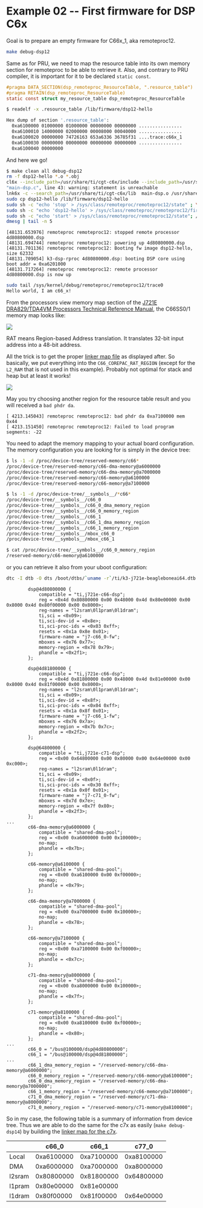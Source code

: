 # Example 02 -- First firmware for DSP C6x

Goal is to prepare an empty firmware for C66x_1, aka remoteproc12.

```sh
make debug-dsp12
```

Same as for PRU, we need to map the resource table into its own memory section for remoteproc to be able to retrieve it.
Also, and contrary to PRU compiler, it is important for it to be declared `static const`.

```c
#pragma DATA_SECTION(dsp_remoteproc_ResourceTable, ".resource_table")
#pragma RETAIN(dsp_remoteproc_ResourceTable)
static const struct my_resource_table dsp_remoteproc_ResourceTable
```

```sh
$ readelf -x .resource_table /lib/firmware/dsp12-hello 

Hex dump of section '.resource_table':
  0xa6100000 01000000 01000000 00000000 00000000 ................
  0xa6100010 14000000 02000000 00008000 00040000 ................
  0xa6100020 00000000 74726163 653a6336 36785f31 ....trace:c66x_1
  0xa6100030 00000000 00000000 00000000 00000000 ................
  0xa6100040 00000000
```

And here we go!

```sh
$ make clean all debug-dsp12 
rm -f dsp12-hello *.o *.obj
cl6x --include_path=/usr/share/ti/cgt-c6x/include --include_path=/usr/share/ti/cgt-c6x/lib --include_path=/usr/lib/ti/pru-software-support-package/include main-dsp.c --output_file main-dsp.o
"main-dsp.c", line 43: warning: statement is unreachable
lnk6x -c --search_path=/usr/share/ti/cgt-c6x/lib  main-dsp.o /usr/share/ti/cgt-c6x/lib/rts6600_elf.lib -o dsp12-hello -m debug-mem.txt J721E_DSP12.cmd
sudo cp dsp12-hello /lib/firmware/dsp12-hello
sudo sh -c "echo 'stop' > /sys/class/remoteproc/remoteproc12/state" ; \
sudo sh -c "echo 'dsp12-hello' > /sys/class/remoteproc/remoteproc12/firmware" && \
sudo sh -c "echo 'start' > /sys/class/remoteproc/remoteproc12/state"; /bin/true
dmesg | tail -n 5
```
```log
[48131.653976] remoteproc remoteproc12: stopped remote processor 4d80800000.dsp
[48131.694744] remoteproc remoteproc12: powering up 4d80800000.dsp
[48131.701136] remoteproc remoteproc12: Booting fw image dsp12-hello, size 62332
[48131.709054] k3-dsp-rproc 4d80800000.dsp: booting DSP core using boot addr = 0xa6201000
[48131.717264] remoteproc remoteproc12: remote processor 4d80800000.dsp is now up
```
```sh
sudo tail /sys/kernel/debug/remoteproc/remoteproc12/trace0
Hello world, I am c66_x!
```

From the processors view memory map section of the [J721E DRA829/TDA4VM Processors Technical Reference Manual](https://www.ti.com/lit/zip/spruil1), the C66SS0/1 memory map looks like:

![](C66SS.svg)

RAT means Region-based Address translation. It translates 32-bit input address into a 48-bit address.

All the trick is to get the proper [linker map file](./J721E_DSP12.cmd) as displayed after. So basically, we put everything into the `C66_COREPAC_RAT_REGION` (except for the `L2_RAM` that is not used in this example). Probably not optimal for stack and heap but at least it works!

![](./J721E_DSP12.svg)

May you try choosing another region for the resource table result and you will received a `bad phdr da`.

```log
[ 4213.145043] remoteproc remoteproc12: bad phdr da 0xa7100000 mem 0x44
[ 4213.151450] remoteproc remoteproc12: Failed to load program segments: -22
```

You need to adapt the memory mapping to your actual board configuration. The memory configuration you are looking for is simply in the device tree:

```sh
$ ls -1 -d /proc/device-tree/reserved-memory/c66*
/proc/device-tree/reserved-memory/c66-dma-memory@a6000000
/proc/device-tree/reserved-memory/c66-dma-memory@a7000000
/proc/device-tree/reserved-memory/c66-memory@a6100000
/proc/device-tree/reserved-memory/c66-memory@a7100000

$ ls -1 -d /proc/device-tree/__symbols__/*c66*
/proc/device-tree/__symbols__/c66_0
/proc/device-tree/__symbols__/c66_0_dma_memory_region
/proc/device-tree/__symbols__/c66_0_memory_region
/proc/device-tree/__symbols__/c66_1
/proc/device-tree/__symbols__/c66_1_dma_memory_region
/proc/device-tree/__symbols__/c66_1_memory_region
/proc/device-tree/__symbols__/mbox_c66_0
/proc/device-tree/__symbols__/mbox_c66_1

$ cat /proc/device-tree/__symbols__/c66_0_memory_region
/reserved-memory/c66-memory@a6100000
```

or you can retrieve it also from your uboot configuration:

```sh
dtc -I dtb -O dts /boot/dtbs/`uname -r`/ti/k3-j721e-beagleboneai64.dtb > k3-j721e-beagleboneai64.dts
```

```
		dsp@4d80800000 {
			compatible = "ti,j721e-c66-dsp";
			reg = <0x4d 0x80800000 0x00 0x48000 0x4d 0x80e00000 0x00 0x8000 0x4d 0x80f00000 0x00 0x8000>;
			reg-names = "l2sram\0l1pram\0l1dram";
			ti,sci = <0x09>;
			ti,sci-dev-id = <0x8e>;
			ti,sci-proc-ids = <0x03 0xff>;
			resets = <0x1a 0x8e 0x01>;
			firmware-name = "j7-c66_0-fw";
			mboxes = <0x76 0x77>;
			memory-region = <0x78 0x79>;
			phandle = <0x2f1>;
		};

		dsp@4d81800000 {
			compatible = "ti,j721e-c66-dsp";
			reg = <0x4d 0x81800000 0x00 0x48000 0x4d 0x81e00000 0x00 0x8000 0x4d 0x81f00000 0x00 0x8000>;
			reg-names = "l2sram\0l1pram\0l1dram";
			ti,sci = <0x09>;
			ti,sci-dev-id = <0x8f>;
			ti,sci-proc-ids = <0x04 0xff>;
			resets = <0x1a 0x8f 0x01>;
			firmware-name = "j7-c66_1-fw";
			mboxes = <0x76 0x7a>;
			memory-region = <0x7b 0x7c>;
			phandle = <0x2f2>;
		};

		dsp@64800000 {
			compatible = "ti,j721e-c71-dsp";
			reg = <0x00 0x64800000 0x00 0x80000 0x00 0x64e00000 0x00 0xc000>;
			reg-names = "l2sram\0l1dram";
			ti,sci = <0x09>;
			ti,sci-dev-id = <0x0f>;
			ti,sci-proc-ids = <0x30 0xff>;
			resets = <0x1a 0x0f 0x01>;
			firmware-name = "j7-c71_0-fw";
			mboxes = <0x7d 0x7e>;
			memory-region = <0x7f 0x80>;
			phandle = <0x2f3>;
		};
...
		c66-dma-memory@a6000000 {
			compatible = "shared-dma-pool";
			reg = <0x00 0xa6000000 0x00 0x100000>;
			no-map;
			phandle = <0x7b>;
		};

		c66-memory@a6100000 {
			compatible = "shared-dma-pool";
			reg = <0x00 0xa6100000 0x00 0xf00000>;
			no-map;
			phandle = <0x79>;
		};

		c66-dma-memory@a7000000 {
			compatible = "shared-dma-pool";
			reg = <0x00 0xa7000000 0x00 0x100000>;
			no-map;
			phandle = <0x78>;
		};

		c66-memory@a7100000 {
			compatible = "shared-dma-pool";
			reg = <0x00 0xa7100000 0x00 0xf00000>;
			no-map;
			phandle = <0x7c>;
		};

		c71-dma-memory@a8000000 {
			compatible = "shared-dma-pool";
			reg = <0x00 0xa8000000 0x00 0x100000>;
			no-map;
			phandle = <0x7f>;
		};

		c71-memory@a8100000 {
			compatible = "shared-dma-pool";
			reg = <0x00 0xa8100000 0x00 0xf00000>;
			no-map;
			phandle = <0x80>;
		};
...
		c66_0 = "/bus@100000/dsp@4d80800000";
		c66_1 = "/bus@100000/dsp@4d81800000";
...
		c66_1_dma_memory_region = "/reserved-memory/c66-dma-memory@a6000000";
		c66_0_memory_region = "/reserved-memory/c66-memory@a6100000";
		c66_0_dma_memory_region = "/reserved-memory/c66-dma-memory@a7000000";
		c66_1_memory_region = "/reserved-memory/c66-memory@a7100000";
		c71_0_dma_memory_region = "/reserved-memory/c71-dma-memory@a8000000";
		c71_0_memory_region = "/reserved-memory/c71-memory@a8100000";
```

So in my case, the following table is a summary of information from device tree. Thus we are able to do the same for the c7x as easily (`make debug-dsp14`) by building the [linker map for the c7x](./J721E_DSP14.cmd).

|          | c66_0      |    c66_1   | c77_0 
|----------|------------|------------|--------
| Local    | 0xa6100000 | 0xa7100000 | 0xa8100000
| DMA      | 0xa6000000 | 0xa7000000 | 0xa8000000
| l2sram   | 0x80800000 | 0x81800000 | 0x64800000
| l1pram   | 0x80e00000 | 0x81e00000 | 
| l1dram   | 0x80f00000 | 0x81f00000 | 0x64e00000